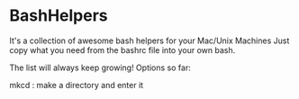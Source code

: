 # BashHelpers
It's a collection of awesome bash helpers for your Mac/Unix Machines
Just copy what you need from the bashrc file into your own bash.

The list will always keep growing!
Options so far:

mkcd : make a directory and enter it

